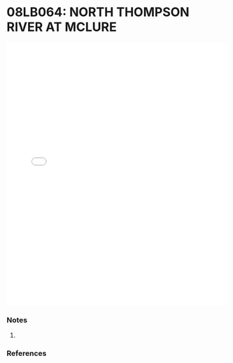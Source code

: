 # 08LB064: NORTH THOMPSON RIVER AT MCLURE

<iframe src="/_static/stations/08LB064_fdc.html" width="100%" height="600" frameborder="0"></iframe>

### Notes
1. 

### References

